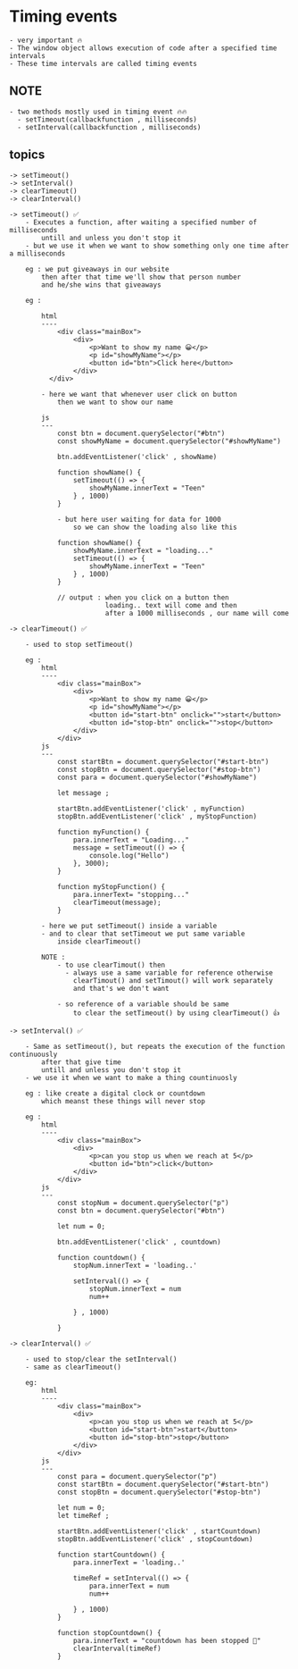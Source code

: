
# Timing events

    - very important 🔥
    - The window object allows execution of code after a specified time intervals
    - These time intervals are called timing events

## NOTE 

    - two methods mostly used in timing event 🔥🔥  
      - setTimeout(callbackfunction , milliseconds)
      - setInterval(callbackfunction , milliseconds)

## topics

    -> setTimeout()
    -> setInterval()
    -> clearTimeout()
    -> clearInterval()

    -> setTimeout() ✅
        - Executes a function, after waiting a specified number of milliseconds 
            untill and unless you don't stop it
        - but we use it when we want to show something only one time after a milliseconds

        eg : we put giveaways in our website
            then after that time we'll show that person number
            and he/she wins that giveaways

        eg : 

            html
            ----
                <div class="mainBox">
                    <div>
                        <p>Want to show my name 😀</p>
                        <p id="showMyName"></p>
                        <button id="btn">Click here</button>
                    </div>
              </div>

            - here we want that whenever user click on button
                then we want to show our name

            js 
            --- 
                const btn = document.querySelector("#btn")
                const showMyName = document.querySelector("#showMyName")

                btn.addEventListener('click' , showName)

                function showName() {
                    setTimeout(() => {
                        showMyName.innerText = "Teen"
                    } , 1000)
                }

                - but here user waiting for data for 1000
                    so we can show the loading also like this

                function showName() {
                    showMyName.innerText = "loading..."
                    setTimeout(() => {
                        showMyName.innerText = "Teen"
                    } , 1000)
                }

                // output : when you click on a button then 
                            loading.. text will come and then 
                            after a 1000 milliseconds , our name will come

    -> clearTimeout() ✅

        - used to stop setTimeout() 

        eg : 
            html
            ----
                <div class="mainBox">
                    <div>
                        <p>Want to show my name 😀</p>
                        <p id="showMyName"></p>
                        <button id="start-btn" onclick="">start</button>
                        <button id="stop-btn" onclick="">stop</button>
                    </div>
                </div>
            js
            ---
                const startBtn = document.querySelector("#start-btn")
                const stopBtn = document.querySelector("#stop-btn")
                const para = document.querySelector("#showMyName")

                let message ;

                startBtn.addEventListener('click' , myFunction)
                stopBtn.addEventListener('click' , myStopFunction)

                function myFunction() {
                    para.innerText = "Loading..."
                    message = setTimeout(() => {
                        console.log("Hello") 
                    }, 3000);
                }

                function myStopFunction() {
                    para.innerText= "stopping..."
                    clearTimeout(message);
                }

            - here we put setTimeout() inside a variable
            - and to clear that setTimeout we put same variable
                inside clearTimeout()

            NOTE : 
                - to use clearTimout() then
                  - always use a same variable for reference otherwise
                    clearTimout() and setTimout() will work separately
                    and that's we don't want
                
                - so reference of a variable should be same 
                    to clear the setTimeout() by using clearTimeout() 👍

    -> setInterval() ✅

        - Same as setTimeout(), but repeats the execution of the function continuously
            after that give time
            untill and unless you don't stop it 
        - we use it when we want to make a thing countinuosly 

        eg : like create a digital clock or countdown 
            which meanst these things will never stop  

        eg : 
            html
            ----
                <div class="mainBox">
                    <div>
                        <p>can you stop us when we reach at 5</p>
                        <button id="btn">click</button>
                    </div>
                </div>
            js
            --- 
                const stopNum = document.querySelector("p")
                const btn = document.querySelector("#btn")

                let num = 0;

                btn.addEventListener('click' , countdown)

                function countdown() {
                    stopNum.innerText = 'loading..'

                    setInterval(() => {
                        stopNum.innerText = num
                        num++

                    } , 1000)

                }

    -> clearInterval() ✅

        - used to stop/clear the setInterval()
        - same as clearTimeout()

        eg: 
            html
            ----
                <div class="mainBox">
                    <div>
                        <p>can you stop us when we reach at 5</p>
                        <button id="start-btn">start</button>
                        <button id="stop-btn">stop</button>
                    </div>
                </div>
            js
            ---
                const para = document.querySelector("p")
                const startBtn = document.querySelector("#start-btn")
                const stopBtn = document.querySelector("#stop-btn")

                let num = 0;
                let timeRef ; 

                startBtn.addEventListener('click' , startCountdown)
                stopBtn.addEventListener('click' , stopCountdown)

                function startCountdown() {
                    para.innerText = 'loading..'

                    timeRef = setInterval(() => {
                        para.innerText = num
                        num++

                    } , 1000)
                }

                function stopCountdown() {
                    para.innerText = "countdown has been stopped 🛑"
                    clearInterval(timeRef)
                }

            
    


























